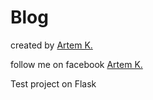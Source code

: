 # Blog

created by [Artem K.](https://github.com/Kryvonis)

follow me on facebook [Artem K.](https://www.facebook.com/artem.kryvonis)

Test project on Flask
